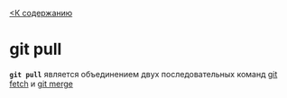 [<К содержанию](../readme.md)

# git pull

**`git pull`** является объединением двух последовательных команд [git fetch](./fetch.md) и [git merge](./merge.md)